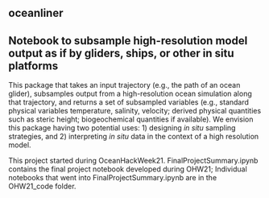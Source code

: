 ## oceanliner
## Notebook to subsample high-resolution model output as if by gliders, ships, or other in situ platforms

This package that takes an input trajectory (e.g., the path of an ocean glider), subsamples output from a high-resolution ocean simulation along that trajectory, and returns a set of subsampled variables (e.g., standard physical variables temperature, salinity, velocity; derived physical quantities such as steric height; biogeochemical quantities if available).  We envision this package having two potential uses: 1) designing *in situ* sampling strategies, and 2) interpreting *in situ* data in the context of a high resolution model.

This project started during OceanHackWeek21.  FinalProjectSummary.ipynb contains the final project notebook developed during OHW21; Individual notebooks that went into FinalProjectSummary.ipynb are in the OHW21_code folder.
